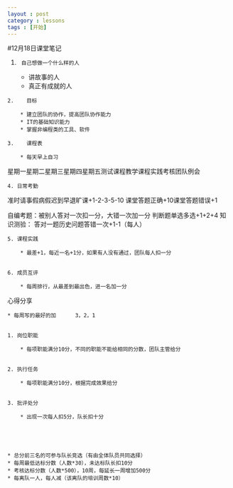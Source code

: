 ```yaml
---
layout : post
category : lessons
tags : [开始]
---
```


#12月18日课堂笔记

  1.      自己想做一个什么样的人 

		*    讲故事的人
		*    真正有成就的人


	2.    目标

		* 建立团队的协作，提高团队协作能力
		* IT的基础知识能力
		* 掌握非编程类的工具、软件

	3.    课程表

		* 每天早上自习
星期一星期二星期三星期四星期五测试课程教学课程实践考核团队例会


	4. 日常考勤 
准时请事假病假迟到早退旷课+1-2-3-5-10
课堂答题正确+10课堂答题错误+1

自编考题：被别人答对一次扣一分，大错一次加一分
判断题单选多选+1+2+4
知识测验：
答对一题历史问题答错一次+1-1（每人）

	5. 课程实践   

		* 最差+1，每近一名+1分，如果有人没有通过，团队每人扣一分


	6. 成员互评

		* 每周排行，从最差到最出色，进一名加一分



心得分享

	* 每周写的最好的加      3，2，1


	1. 岗位职能

		* 每项职能满分10分，不同的职能不能给相同的分数，团队主管给分


	2. 执行任务

		* 每项职能满分10分，根据完成效果给分


	3. 批评处分

		* 出现一次每人扣5分，队长扣十分





	* 总分前三名的可参与队长竞选（有由全体队员共同选择）
	* 每周最低达标分数（人数*30），未达标队长扣10分
	* 考核达标分数（人数*500），10周，每延长一周增加500分
	* 每离队一人，每人减（该离队的培训周数*10）


